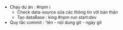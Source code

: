 - Chạy dự án :
#npm i
  + Check data-source sửa các thông tin với bản thân
  + Tạo dataBase : king
#npm run start:dev
- Quy tắc commit : 'tên - nội dung git - ngày git

